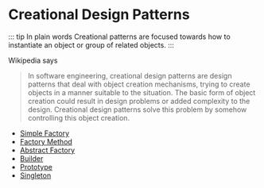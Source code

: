 # Creational Design Patterns

::: tip In plain words
Creational patterns are focused towards how to instantiate an object or group of related objects.
:::

Wikipedia says
> In software engineering, creational design patterns are design patterns that deal with object creation mechanisms, trying to create objects in a manner suitable to the situation. The basic form of object creation could result in design problems or added complexity to the design. Creational design patterns solve this problem by somehow controlling this object creation.

 * [Simple Factory](/creational-design-patterns/simple-factory/)
 * [Factory Method](/creational-design-patterns/factory-method/)
 * [Abstract Factory](/creational-design-patterns/abstract-factory/)
 * [Builder](/creational-design-patterns/builder/)
 * [Prototype](/creational-design-patterns/prototype/)
 * [Singleton](/creational-design-patterns/singleton/)
